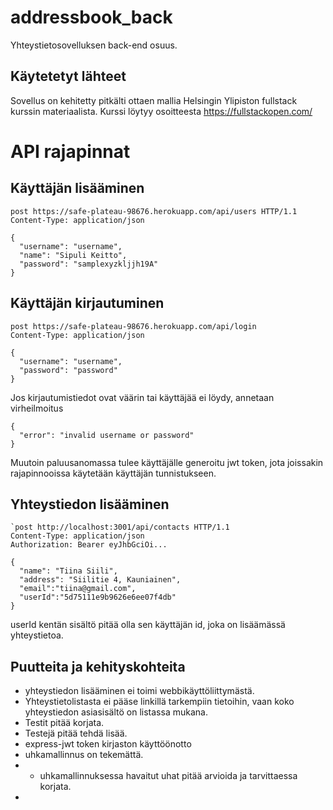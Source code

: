 # addressbook_back
Yhteystietosovelluksen back-end osuus.

## Käytetetyt lähteet

Sovellus on kehitetty pitkälti ottaen mallia Helsingin Ylipiston fullstack kurssin materiaalista. Kurssi löytyy osoitteesta https://fullstackopen.com/

# API rajapinnat

## Käyttäjän lisääminen

```
post https://safe-plateau-98676.herokuapp.com/api/users HTTP/1.1
Content-Type: application/json

{
  "username": "username",
  "name": "Sipuli Keitto",
  "password": "samplexyzkljjh19A"
}
```

## Käyttäjän kirjautuminen
```
post https://safe-plateau-98676.herokuapp.com/api/login
Content-Type: application/json

{
  "username": "username",
  "password": "password"
}
```

Jos kirjautumistiedot ovat väärin tai käyttäjää ei löydy, annetaan virheilmoitus
```
{
  "error": "invalid username or password"
}
```
Muutoin paluusanomassa tulee käyttäjälle generoitu jwt token, jota joissakin rajapinnooissa käytetään käyttäjän tunnistukseen.

## Yhteystiedon lisääminen
```
`post http://localhost:3001/api/contacts HTTP/1.1
Content-Type: application/json
Authorization: Bearer eyJhbGciOi...

{
  "name": "Tiina Siili",
  "address": "Siilitie 4, Kauniainen",
  "email":"tiina@gmail.com",
  "userId":"5d75111e9b9626e6ee07f4db"
}
```

userId kentän sisältö pitää olla sen käyttäjän id, joka on lisäämässä yhteystietoa.

## Puutteita ja kehityskohteita

- yhteystiedon lisääminen ei toimi webbikäyttöliittymästä. 
- Yhteystietolistasta ei pääse linkillä tarkempiin tietoihin, vaan koko yhteystiedon
asiasisältö on listassa mukana.
- Testit pitää korjata.
- Testejä pitää tehdä lisää.
- express-jwt token kirjaston käyttöönotto
- uhkamallinnus on tekemättä.
- - uhkamallinnuksessa havaitut uhat pitää arvioida ja tarvittaessa korjata.
- 